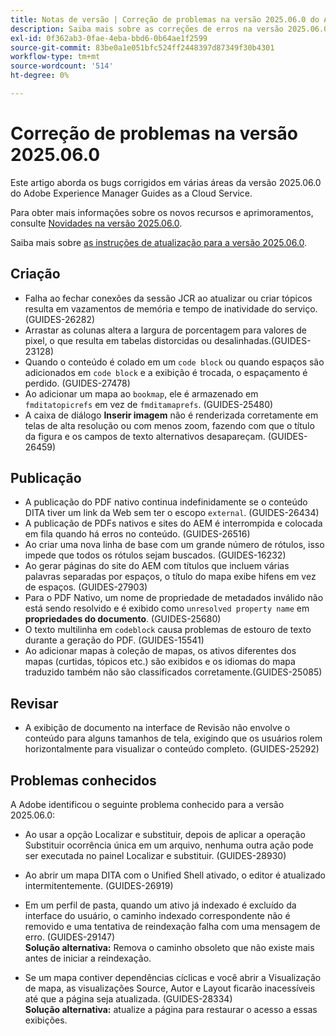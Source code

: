 ```yaml
---
title: Notas de versão | Correção de problemas na versão 2025.06.0 do Adobe Experience Manager Guides
description: Saiba mais sobre as correções de erros na versão 2025.06.0 do Adobe Experience Manager Guides as a Cloud Service.
exl-id: 0f362ab3-0fae-4eba-bbd6-0b64ae1f2599
source-git-commit: 83be0a1e051bfc524ff2448397d87349f30b4301
workflow-type: tm+mt
source-wordcount: '514'
ht-degree: 0%

---
```


# Correção de problemas na versão 2025.06.0

Este artigo aborda os bugs corrigidos em várias áreas da versão 2025.06.0 do Adobe Experience Manager Guides as a Cloud Service.

Para obter mais informações sobre os novos recursos e aprimoramentos, consulte [Novidades na versão 2025.06.0](whats-new-2025-06-0.md).

Saiba mais sobre [as instruções de atualização para a versão 2025.06.0](upgrade-instructions-2025-06-0.md).

## Criação  

- Falha ao fechar conexões da sessão JCR ao atualizar ou criar tópicos resulta em vazamentos de memória e tempo de inatividade do serviço. (GUIDES-26282)
- Arrastar as colunas altera a largura de porcentagem para valores de pixel, o que resulta em tabelas distorcidas ou desalinhadas.(GUIDES-23128)
- Quando o conteúdo é colado em um `code block` ou quando espaços são adicionados em `code block` e a exibição é trocada, o espaçamento é perdido. (GUIDES-27478)
- Ao adicionar um mapa ao `bookmap`, ele é armazenado em `fmditatopicrefs` em vez de `fmditamaprefs`. (GUIDES-25480)
- A caixa de diálogo **Inserir imagem** não é renderizada corretamente em telas de alta resolução ou com menos zoom, fazendo com que o título da figura e os campos de texto alternativos desapareçam. (GUIDES-26459)


## Publicação

- A publicação do PDF nativo continua indefinidamente se o conteúdo DITA tiver um link da Web sem ter o escopo `external`. (GUIDES-26434)
- A publicação de PDFs nativos e sites do AEM é interrompida e colocada em fila quando há erros no conteúdo. (GUIDES-26516)
- Ao criar uma nova linha de base com um grande número de rótulos, isso impede que todos os rótulos sejam buscados. (GUIDES-16232)
- Ao gerar páginas do site do AEM com títulos que incluem várias palavras separadas por espaços, o título do mapa exibe hifens em vez de espaços. (GUIDES-27903)
- Para o PDF Nativo, um nome de propriedade de metadados inválido não está sendo resolvido e é exibido como `unresolved property name` em **propriedades do documento**. (GUIDES-25680)
- O texto multilinha em `codeblock` causa problemas de estouro de texto durante a geração do PDF. (GUIDES-15541)
- Ao adicionar mapas à coleção de mapas, os ativos diferentes dos mapas (curtidas, tópicos etc.) são exibidos e os idiomas do mapa traduzido também não são classificados corretamente.(GUIDES-25085)


## Revisar

- A exibição de documento na interface de Revisão não envolve o conteúdo para alguns tamanhos de tela, exigindo que os usuários rolem horizontalmente para visualizar o conteúdo completo. (GUIDES-25292)


## Problemas conhecidos

A Adobe identificou o seguinte problema conhecido para a versão 2025.06.0:

- Ao usar a opção Localizar e substituir, depois de aplicar a operação Substituir ocorrência única em um arquivo, nenhuma outra ação pode ser executada no painel Localizar e substituir. (GUIDES-28930)

- Ao abrir um mapa DITA com o Unified Shell ativado, o editor é atualizado intermitentemente. (GUIDES-26919)

- Em um perfil de pasta, quando um ativo já indexado é excluído da interface do usuário, o caminho indexado correspondente não é removido e uma tentativa de reindexação falha com uma mensagem de erro. (GUIDES-29147) <br>**Solução alternativa:** Remova o caminho obsoleto que não existe mais antes de iniciar a reindexação.

- Se um mapa contiver dependências cíclicas e você abrir a Visualização de mapa, as visualizações Source, Autor e Layout ficarão inacessíveis até que a página seja atualizada. (GUIDES-28334) <br>**Solução alternativa:** atualize a página para restaurar o acesso a essas exibições.
